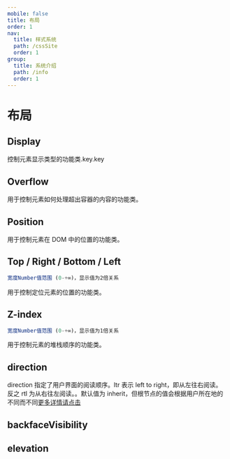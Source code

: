 ```yaml
---
mobile: false
title: 布局
order: 1
nav:
  title: 样式系统
  path: /cssSite
  order: 1
group:
  title: 系统介绍
  path: /info
  order: 1
---
```


# 布局

## Display

控制元素显示类型的功能类.key.key

<code src="./site/layout/layoutDisplay.jsx" nomobile="true"></code>

## Overflow

用于控制元素如何处理超出容器的内容的功能类。

<code src="./site/layout/layoutOverflow.jsx" nomobile="true"></code>

## Position

用于控制元素在 DOM 中的位置的功能类。

<code src="./site/layout/layoutPosition.jsx" nomobile="true"></code>

## Top / Right / Bottom / Left

```js
宽度Number值范围 (0-+∞)，显示值为2倍关系
```

用于控制定位元素的位置的功能类。

<code src="./site/layout/layoutTRBL.jsx" nomobile="true"></code>

## Z-index

```js
宽度Number值范围 (0-+∞)，显示值为1倍关系
```

用于控制元素的堆栈顺序的功能类。

<code src="./site/layout/layoutzIndex.jsx" nomobile="true"></code>

## direction

direction 指定了用户界面的阅读顺序。ltr 表示 left to right，即从左往右阅读。反之 rtl 为从右往左阅读。。默认值为 inherit，但根节点的值会根据用户所在地的不同而不同[更多详情请点击](https://yogalayout.com/docs/layout-direction) <code src="./site/layout/layoutDirection.jsx" nomobile="true"></code>

## backfaceVisibility

<code src="./site/View/backfaceVisibility.jsx" nomobile="true"></code>

## elevation

<code src="./site/View/elevation.jsx" nomobile="true"></code>
